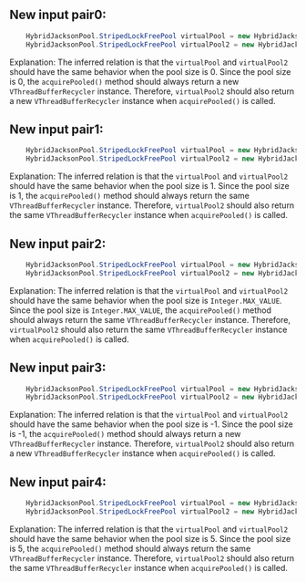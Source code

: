 ## New input pair0:
```java
    HybridJacksonPool.StripedLockFreePool virtualPool = new HybridJacksonPool.StripedLockFreePool(0);
    HybridJacksonPool.StripedLockFreePool virtualPool2 = new HybridJacksonPool.StripedLockFreePool(0);
```
Explanation: The inferred relation is that the `virtualPool` and `virtualPool2` should have the same behavior when the pool size is 0. Since the pool size is 0, the `acquirePooled()` method should always return a new `VThreadBufferRecycler` instance. Therefore, `virtualPool2` should also return a new `VThreadBufferRecycler` instance when `acquirePooled()` is called.

## New input pair1:
```java
    HybridJacksonPool.StripedLockFreePool virtualPool = new HybridJacksonPool.StripedLockFreePool(1);
    HybridJacksonPool.StripedLockFreePool virtualPool2 = new HybridJacksonPool.StripedLockFreePool(1);
```
Explanation: The inferred relation is that the `virtualPool` and `virtualPool2` should have the same behavior when the pool size is 1. Since the pool size is 1, the `acquirePooled()` method should always return the same `VThreadBufferRecycler` instance. Therefore, `virtualPool2` should also return the same `VThreadBufferRecycler` instance when `acquirePooled()` is called.

## New input pair2:
```java
    HybridJacksonPool.StripedLockFreePool virtualPool = new HybridJacksonPool.StripedLockFreePool(Integer.MAX_VALUE);
    HybridJacksonPool.StripedLockFreePool virtualPool2 = new HybridJacksonPool.StripedLockFreePool(Integer.MAX_VALUE);
```
Explanation: The inferred relation is that the `virtualPool` and `virtualPool2` should have the same behavior when the pool size is `Integer.MAX_VALUE`. Since the pool size is `Integer.MAX_VALUE`, the `acquirePooled()` method should always return the same `VThreadBufferRecycler` instance. Therefore, `virtualPool2` should also return the same `VThreadBufferRecycler` instance when `acquirePooled()` is called.

## New input pair3:
```java
    HybridJacksonPool.StripedLockFreePool virtualPool = new HybridJacksonPool.StripedLockFreePool(-1);
    HybridJacksonPool.StripedLockFreePool virtualPool2 = new HybridJacksonPool.StripedLockFreePool(-1);
```
Explanation: The inferred relation is that the `virtualPool` and `virtualPool2` should have the same behavior when the pool size is -1. Since the pool size is -1, the `acquirePooled()` method should always return a new `VThreadBufferRecycler` instance. Therefore, `virtualPool2` should also return a new `VThreadBufferRecycler` instance when `acquirePooled()` is called.

## New input pair4:
```java
    HybridJacksonPool.StripedLockFreePool virtualPool = new HybridJacksonPool.StripedLockFreePool(5);
    HybridJacksonPool.StripedLockFreePool virtualPool2 = new HybridJacksonPool.StripedLockFreePool(5);
```
Explanation: The inferred relation is that the `virtualPool` and `virtualPool2` should have the same behavior when the pool size is 5. Since the pool size is 5, the `acquirePooled()` method should always return the same `VThreadBufferRecycler` instance. Therefore, `virtualPool2` should also return the same `VThreadBufferRecycler` instance when `acquirePooled()` is called.
